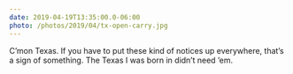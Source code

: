 ```yaml
---
date: 2019-04-19T13:35:00.0-06:00
photo: /photos/2019/04/tx-open-carry.jpg
---
```


C’mon Texas. If you have to put these kind of notices up everywhere, that’s a sign of something. The Texas I was born in didn’t need ’em.
